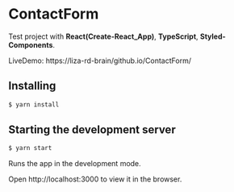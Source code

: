 # ContactForm
Test project with **React(Create-React_App)**, **TypeScript**, **Styled-Components**.
 
LiveDemo:
https://liza-rd-brain/github.io/ContactForm/


## Installing
 


```javascript
$ yarn install
````
## Starting the development server

```javascript
$ yarn start
````
Runs the app in the development mode.

Open http://localhost:3000 to view it in the browser.
